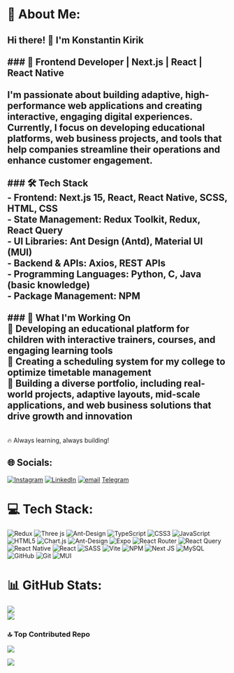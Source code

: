 # 💫 About Me:

## Hi there! 👋 I'm Konstantin Kirik<br><br>### 🚀 Frontend Developer | Next.js | React | React Native<br><br>I'm passionate about building adaptive, high-performance web applications and creating interactive, engaging digital experiences. Currently, I focus on developing educational platforms, web business projects, and tools that help companies streamline their operations and enhance customer engagement.<br><br>### 🛠️ Tech Stack <br>- **Frontend:** Next.js 15, React, React Native, SCSS, HTML, CSS <br>- **State Management:** Redux Toolkit, Redux, React Query <br>- **UI Libraries:** Ant Design (Antd), Material UI (MUI) <br>- **Backend & APIs:** Axios, REST APIs <br>- **Programming Languages:** Python, C, Java (basic knowledge) <br>- **Package Management:** NPM <br><br>### 🌱 What I'm Working On <br>🔹 Developing an educational platform for children with interactive trainers, courses, and engaging learning tools <br>🔹 Creating a scheduling system for my college to optimize timetable management <br>🔹 Building a diverse portfolio, including real-world projects, adaptive layouts, mid-scale applications, and web business solutions that drive growth and innovation <br>

<br>🔥 Always learning, always building! <br>

## 🌐 Socials:

[![Instagram](https://img.shields.io/badge/Instagram-%23E4405F.svg?logo=Instagram&logoColor=white)](https://instagram.com/https://www.instagram.com/kirik_10/) [![LinkedIn](https://img.shields.io/badge/LinkedIn-%230077B5.svg?logo=linkedin&logoColor=white)](https://linkedin.com/in/www.linkedin.com/in/kirik-kostya-516b9528a) [![email](https://img.shields.io/badge/Email-D14836?logo=gmail&logoColor=white)](mailto:kirik.kostya@list.ru) [Telegram](https://t.me/kirik_10)

# 💻 Tech Stack:

![Redux](https://img.shields.io/badge/redux-%23593d88.svg?style=for-the-badge&logo=redux&logoColor=white) ![Three js](https://img.shields.io/badge/threejs-black?style=for-the-badge&logo=three.js&logoColor=white) ![Ant-Design](https://img.shields.io/badge/-AntDesign-%230170FE?style=for-the-badge&logo=ant-design&logoColor=white) ![TypeScript](https://img.shields.io/badge/typescript-%23007ACC.svg?style=for-the-badge&logo=typescript&logoColor=white) ![CSS3](https://img.shields.io/badge/css3-%231572B6.svg?style=for-the-badge&logo=css3&logoColor=white) ![JavaScript](https://img.shields.io/badge/javascript-%23323330.svg?style=for-the-badge&logo=javascript&logoColor=%23F7DF1E) ![HTML5](https://img.shields.io/badge/html5-%23E34F26.svg?style=for-the-badge&logo=html5&logoColor=white) ![Chart.js](https://img.shields.io/badge/chart.js-F5788D.svg?style=for-the-badge&logo=chart.js&logoColor=white) ![Ant-Design](https://img.shields.io/badge/-AntDesign-%230170FE?style=for-the-badge&logo=ant-design&logoColor=white) ![Expo](https://img.shields.io/badge/expo-1C1E24?style=for-the-badge&logo=expo&logoColor=#D04A37) ![React Router](https://img.shields.io/badge/React_Router-CA4245?style=for-the-badge&logo=react-router&logoColor=white) ![React Query](https://img.shields.io/badge/-React%20Query-FF4154?style=for-the-badge&logo=react%20query&logoColor=white) ![React Native](https://img.shields.io/badge/react_native-%2320232a.svg?style=for-the-badge&logo=react&logoColor=%2361DAFB) ![React](https://img.shields.io/badge/react-%2320232a.svg?style=for-the-badge&logo=react&logoColor=%2361DAFB) ![SASS](https://img.shields.io/badge/SASS-hotpink.svg?style=for-the-badge&logo=SASS&logoColor=white) ![Vite](https://img.shields.io/badge/vite-%23646CFF.svg?style=for-the-badge&logo=vite&logoColor=white) ![NPM](https://img.shields.io/badge/NPM-%23CB3837.svg?style=for-the-badge&logo=npm&logoColor=white) ![Next JS](https://img.shields.io/badge/Next-black?style=for-the-badge&logo=next.js&logoColor=white) ![MySQL](https://img.shields.io/badge/mysql-4479A1.svg?style=for-the-badge&logo=mysql&logoColor=white) ![GitHub](https://img.shields.io/badge/github-%23121011.svg?style=for-the-badge&logo=github&logoColor=white) ![Git](https://img.shields.io/badge/git-%23F05033.svg?style=for-the-badge&logo=git&logoColor=white) ![MUI](https://img.shields.io/badge/MUI-%230081CB.svg?style=for-the-badge&logo=mui&logoColor=white)

# 📊 GitHub Stats:

![](https://nirzak-streak-stats.vercel.app/?user=KirikKostya&theme=react&hide_border=false)<br/>
![](https://github-readme-stats.vercel.app/api/top-langs/?username=KirikKostya&theme=react&hide_border=false&include_all_commits=true&count_private=false&layout=compact)

### 🔝 Top Contributed Repo

![](https://github-contributor-stats.vercel.app/api?username=KirikKostya&limit=5&theme=one_dark_pro&combine_all_yearly_contributions=true)

[![](https://visitcount.itsvg.in/api?id=KirikKostya&icon=0&color=0)](https://visitcount.itsvg.in)
